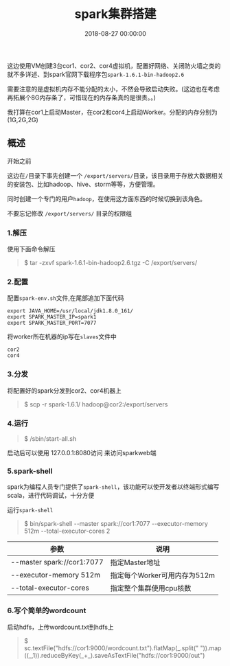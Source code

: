 ﻿---
layout: post
title: spark集群搭建
date: 2018-08-27 00:00:00
categories: 大数据
tags: Spark
---


这边使用VM创建3台cor1、cor2、cor4虚拟机，配置好网络、关闭防火墙之类的就不多详述、到spark官网下载程序包``spark-1.6.1-bin-hadoop2.6``

需要注意的是虚拟机内存不能分配的太小，不然会导致启动失败。(这边也在考虑再拓展个8G内存条了，可惜现在的内存条真的是很贵。。)

我打算在cor1上启动Master，在cor2和cor4上启动Worker。分配的内存分别为(1G,2G,2G)

## 概述

开始之前

这边在``/``目录下事先创建一个 ``/export/servers/``目录，该目录用于存放大数据相关的安装包、比如hadoop、hive、storm等等，方便管理。

同时创建一个专门的用户``hadoop``，在使用这方面东西的时候切换到该角色。

不要忘记修改 ``/export/servers/`` 目录的权限组

### 1.解压

使用下面命令解压

> $ tar -zxvf spark-1.6.1-bin-hadoop2.6.tgz -C /export/servers/

### 2.配置

配置``spark-env.sh``文件,在尾部追加下面代码

```shell
export JAVA_HOME=/usr/local/jdk1.8.0_161/
export SPARK_MASTER_IP=spark1
export SPARK_MASTER_PORT=7077
```

将worker所在机器的ip写在``slaves``文件中

```shell
cor2
cor4
```

### 3.分发

将配置好的spark分发到cor2、cor4机器上

> $ scp -r spark-1.6.1/ hadoop@cor2:/export/servers

### 4.运行

> $ /sbin/start-all.sh

启动后可以使用 127.0.0.1:8080访问 来访问sparkweb端

### 5.spark-shell

spark为编程人员专门提供了``spark-shell``，该功能可以使开发者以终端形式编写scala，进行代码调试，十分方便

运行``spark-shell``

> $ bin/spark-shell \-\-master spark://cor1:7077 \-\-executor-memory 512m \-\-total-executor-cores 2

参数 | 说明
----|-----
\-\-master spark://cor1:7077 | 指定Master地址
\-\-executor-memory 512m | 指定每个Worker可用内存为512m
\-\-total-executor-cores | 指定整个集群使用cpu核数



### 6.写个简单的wordcount

启动hdfs，上传wordcount.txt到hdfs上

> $ sc.textFile("hdfs://cor1:9000/wordcount.txt").flatMap(_.split("&nbsp;")).map((\_,1)).reduceByKey(\_+\_).saveAsTextFile("hdfs://cor1:9000/out")